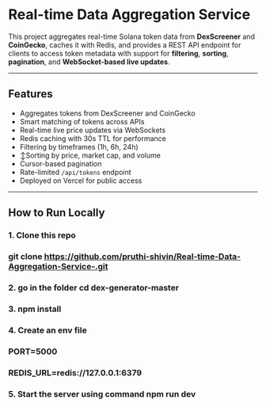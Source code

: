 # Real-time Data Aggregation Service

This project aggregates real-time Solana token data from **DexScreener** and **CoinGecko**, caches it with Redis, and provides a REST API endpoint for clients to access token metadata with support for **filtering**, **sorting**, **pagination**, and **WebSocket-based live updates**.

---

## Features

- Aggregates tokens from DexScreener and CoinGecko
- Smart matching of tokens across APIs
- Real-time live price updates via WebSockets
- Redis caching with 30s TTL for performance
- Filtering by timeframes (1h, 6h, 24h)
- ↕Sorting by price, market cap, and volume
- Cursor-based pagination
- Rate-limited `/api/tokens` endpoint
- Deployed on Vercel for public access

---

## How to Run Locally

### 1. Clone this repo

### git clone https://github.com/pruthi-shivin/Real-time-Data-Aggregation-Service-.git

### 2. go in the folder cd dex-generator-master

### 3. npm install

### 4. Create an env file
### PORT=5000
### REDIS_URL=redis://127.0.0.1:6379

### 5. Start the server using command npm run dev 





